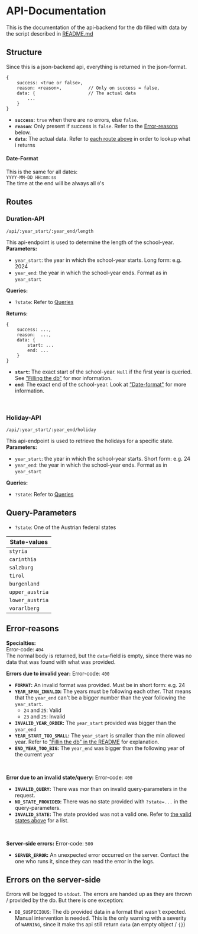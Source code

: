 # API-Documentation
This is the documentation of the api-backend for the db filled with data by the script described in [README.md](./README.md)

## Structure
Since this is a json-backend api, everything is returned in the json-format.

```
{
    success: <true or false>,
    reason: <reason>,          // Only on success = false,
    data: {                    // The actual data
        ...
    }
}
```
- **`success`**: `true` when there are no errors, else `false`.
- **`reason`**: Only present if success is `false`. Refer to the [Error-reasons](#error-resons) below.
- **`data`**: The actual data. Refer to [each route above](#routes) in order to lookup what i returns

#### Date-Format
This is the same for all dates:  
`YYYY-MM-DD HH:mm:ss`  
The time at the end will be always all `0`'s

## Routes
### Duration-API
```
/api/:year_start/:year_end/length
```
This api-endpoint is used to determine the length of the school-year.  
**Parameters:**
- `year_start`: the year in which the school-year starts. Long form: e.g. 2024
- `year_end`: the year in which the school-year ends. Format as in `year_start`  

**Queries:**
- `?state`: Refer to [Queries](#query-parameters)

**Returns:**
```
{
    success: ...,
    reason:  ...,           
    data: {
        start: ...
        end: ...
    }
}
```
- **`start`:** The exact start of the school-year. `Null` if the first year is queried. See ["Filling the db"](./README.md#filling-the-db) for mor information.
- **`end`:** The exact end of the school-year.
Look at ["Date-format"](#date-format) for more information.
<br>

### Holiday-API
```
/api/:year_start/:year_end/holiday
```
This api-endpoint is used to retrieve the holidays for a specific state.
**Parameters:**
- `year_start`: the year in which the school-year starts. Short form: e.g. 24
- `year_end`: the year in which the school-year ends. Format as in `year_start`  

**Queries:**
- `?state`: Refer to [Queries](#query-parameters)

## Query-Parameters
- `?state`: One of the Austrian federal states

| State-values |
| ------ |
| `styria`        |
| `carinthia`     |
| `salzburg`      |
| `tirol`         |
| `burgenland`    |
| `upper_austria` |
| `lower_austria` |
| `vorarlberg`    |

## Error-reasons
**Specialties:**  
Error-code: `404`  
The normal body is returned, but the `data`-field is empty, since there was no data that was found with what was provided.

**Errors due to invalid year:**
Error-code: `400`
- **`FORMAT`:** An invalid format was provided. Must be in short form: e.g. 24
- **`YEAR_SPAN_INVALID`:** The years must be following each other. That means that the `year_end` can't be a bigger number than the year following the `year_start`.
    - `24` and `25`: Valid
    - `23` and `25`: Invalid
- **`INVALID_YEAR_ORDER`:** The `year_start` provided was bigger than the `year_end`
- **`YEAR_START_TOO_SMALL`:** The `year_start` is smaller than the min allowed year. Refer to ["Fillin the db" in the README](./README.md#filling-the-db) for explanation.
- **`END_YEAR_TOO_BIG`:** The `year_end` was bigger than the following year of the current year

<br>

**Error due to an invalid state/query:**
Error-code: `400`
- **`INVALID_QUERY`:** There was mor than on invalid query-parameters in the request.
- **`NO_STATE_PROVIDED`:** There was no state provided with `?state=...` in the query-parameters.
- **`INVALID_STATE`:** The state provided was not a valid one. Refer to [the valid states above](#query-parameters) for a list.

<br>

**Server-side errors:**
Error-code: `500`
- **`SERVER_ERROR`:** An unexpected error occurred on the server. Contact the one who runs it, since they can read the error in the logs.

## Errors on the server-side
Errors will be logged to `stdout`. The errors are handed up as they are thrown / provided by the db. But there is one exception:
- `DB_SUSPICIOUS`: The db provided data in a format that wasn't expected. Manual intervention is needed. This is the only warning with a severity of `WARNING`, since it make ths api still return `data` (an empty object / `{}`)